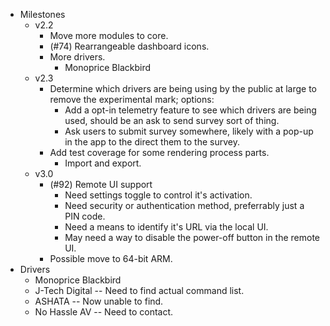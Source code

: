 - Milestones
  - v2.2
    - Move more modules to core.
    - (#74) Rearrangeable dashboard icons.
    - More drivers.
      - Monoprice Blackbird
  - v2.3
    - Determine which drivers are being using by the public at large to remove the experimental mark; options:
      - Add a opt-in telemetry feature to see which drivers are being used, should be an ask to send survey sort of thing.
      - Ask users to submit survey somewhere, likely with a pop-up in the app to the direct them to the survey.
    - Add test coverage for some rendering process parts.
      - Import and export.
  - v3.0
    - (#92) Remote UI support
      - Need settings toggle to control it's activation.
      - Need security or authentication method, preferrably just a PIN code.
      - Need a means to identify it's URL via the local UI.
      - May need a way to disable the power-off button in the remote UI.
    - Possible move to 64-bit ARM.
- Drivers
  - Monoprice Blackbird
  - J-Tech Digital -- Need to find actual command list.
  - ASHATA -- Now unable to find.
  - No Hassle AV -- Need to contact.
